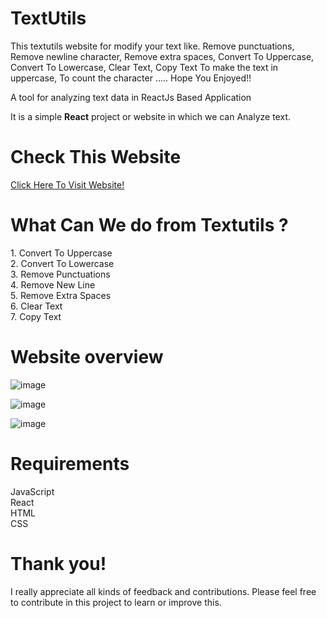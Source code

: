 # TextUtils
This textutils website for modify your text like. Remove punctuations, Remove newline character, Remove extra spaces, Convert To Uppercase, Convert To Lowercase, Clear Text, Copy Text To make the text in uppercase, To count the character ..... Hope You Enjoyed!!

A tool for analyzing text data in ReactJs Based Application

It is a simple <b>React</b> project or website in which we can Analyze text.

# Check This Website

<a href="https://mohammedvaraliya.github.io/TextUtils-ReactApp/">Click Here To Visit Website!</a>

<h1>What Can We do from Textutils ?</h1>
1. Convert To Uppercase<br>
2. Convert To Lowercase<br>
3. Remove Punctuations<br>
4. Remove New Line<br>
5. Remove Extra Spaces<br>
6. Clear Text<br>
7. Copy Text

# Website overview

![image](https://user-images.githubusercontent.com/95087498/196742750-eb0d919a-222e-4a35-bf4c-bb199a695849.png)


![image](https://user-images.githubusercontent.com/95087498/196743003-513c1821-daca-4340-8695-3eec780457d0.png)


![image](https://user-images.githubusercontent.com/95087498/196743136-61f97aeb-77e9-43b6-8743-4fa024348bb7.png)



<h1>Requirements</h1>
JavaScript<br>
React<br>
HTML<br>
CSS<br>

# Thank you!

I really appreciate all kinds of feedback and contributions. Please feel free to contribute in this project to learn or improve this.
